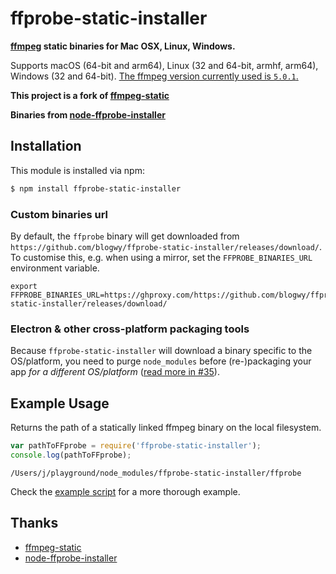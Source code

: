 # ffprobe-static-installer

**[ffmpeg](https://ffmpeg.org) static binaries for Mac OSX, Linux, Windows.**

Supports macOS (64-bit and arm64), Linux (32 and 64-bit, armhf, arm64), Windows (32 and 64-bit). [The ffmpeg version currently used is `5.0.1`.](https://github.com/blogwy/ffprobe-static-installer/releases/tag/b5.0.1)

**This project is a fork of [ffmpeg-static](https://github.com/eugeneware/ffmpeg-static)**

**Binaries from [node-ffprobe-installer](https://github.com/SavageCore/node-ffprobe-installer)**

## Installation

This module is installed via npm:

``` bash
$ npm install ffprobe-static-installer
```

### Custom binaries url

By default, the `ffprobe` binary will get downloaded from `https://github.com/blogwy/ffprobe-static-installer/releases/download/`. To customise this, e.g. when using a mirror, set the `FFPROBE_BINARIES_URL` environment variable.

```shell
export FFPROBE_BINARIES_URL=https://ghproxy.com/https://github.com/blogwy/ffprobe-static-installer/releases/download/
```

### Electron & other cross-platform packaging tools

Because `ffprobe-static-installer` will download a binary specific to the OS/platform, you need to purge `node_modules` before (re-)packaging your app *for a different OS/platform* ([read more in #35](https://github.com/eugeneware/ffmpeg-static/issues/35#issuecomment-630225392)).

## Example Usage

Returns the path of a statically linked ffmpeg binary on the local filesystem.

``` js
var pathToFFprobe = require('ffprobe-static-installer');
console.log(pathToFFprobe);
```

```
/Users/j/playground/node_modules/ffprobe-static-installer/ffprobe
```

Check the [example script](example.js) for a more thorough example.

## Thanks

- [ffmpeg-static](https://github.com/eugeneware/ffmpeg-static)
- [node-ffprobe-installer](https://github.com/SavageCore/node-ffprobe-installer)


